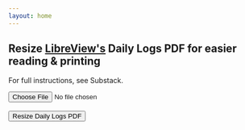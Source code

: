 ```yaml
---
layout: home
---
```

<h2>Resize <a href="https://www.libreview.com/">LibreView's</a> Daily Logs PDF for easier reading & printing
</h2>
<p>For full instructions, see Substack.</p>
<input type="file" id="pdfInput" accept="application/pdf">
<br /><br />
<button onclick="convertPdf()">Resize Daily Logs PDF</button>
<h3><a id="downloadLink" style="display: none;" download="output.pdf">Download resized Daily Logs PDF</a></h3>
<script src="https://cdn.jsdelivr.net/npm/pdf-lib@1.17.1/dist/pdf-lib.min.js"></script>
<script>
    async function convertPdf() {
        const input = document.getElementById('pdfInput').files[0];
        if (!input) {
            alert("Please select a Daily Logs PDF file.");
            return;
        }
        const reader = new FileReader();
        reader.readAsArrayBuffer(input);
        reader.onload = async function () {
            const existingPdfBytes = reader.result;
            const pdfDoc = await PDFLib.PDFDocument.load(existingPdfBytes);
            const newPdf = await PDFLib.PDFDocument.create();
            pages = pdfDoc.getPages()
            const { width, height } = pages[0].getSize();
            for (const page of pages) {
                const newPage = newPdf.addPage([height, width]);
                const copiedPage = await newPdf.embedPage(page, { left: 0, right: width, bottom: height / 3.0, top: height });
                newPage.drawPage(copiedPage, { xScale: height / width, yScale: 3.0 * width / 2.0 / height });
            }
            const pdfBytes = await newPdf.save();
            const blob = new Blob([pdfBytes], { type: 'application/pdf' });
            const url = URL.createObjectURL(blob);
            const downloadLink = document.getElementById('downloadLink');
            downloadLink.href = url;
            downloadLink.style.display = 'block';
        };
    }
</script>
